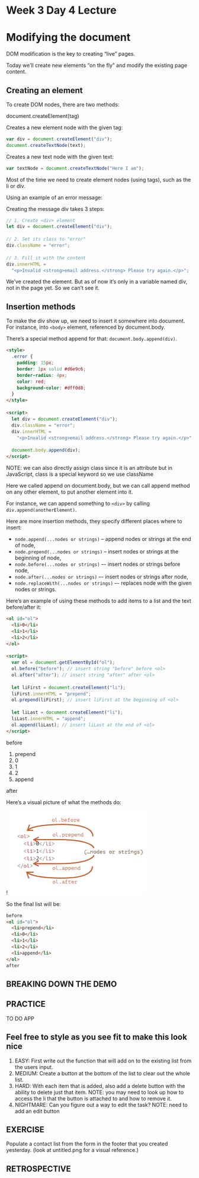 # Week 3 Day 4 Lecture

# Modifying the document

DOM modification is the key to creating “live” pages.

Today we’ll create new elements “on the fly” and modify the existing page content.

## Creating an element

To create DOM nodes, there are two methods:

document.createElement(tag)

Creates a new element node with the given tag:

```js
var div = document.createElement("div");
document.createTextNode(text);
```

Creates a new text node with the given text:

```js
var textNode = document.createTextNode("Here I am");
```

Most of the time we need to create element nodes (using tags), such as the li or div.

Using an example of an error message:

Creating the message div takes 3 steps:

```js
// 1. Create <div> element
let div = document.createElement("div");

// 2. Set its class to "error"
div.className = "error";

// 3. Fill it with the content
div.innerHTML =
  "<p>Invalid <strong>email address.</strong> Please try again.</p>";
```

We’ve created the element. But as of now it’s only in a variable named div, not in the page yet. So we can’t see it.

## Insertion methods

To make the div show up, we need to insert it somewhere into document. For instance, into `<body>` element, referenced by document.body.

There’s a special method append for that:
`document.body.append(div)`.

```html
<style>
  .error {
    padding: 15px;
    border: 1px solid #d6e9c6;
    border-radius: 4px;
    color: red;
    background-color: #dff0d8;
  }
</style>

<script>
  let div = document.createElement("div");
  div.className = "error";
  div.innerHTML =
    "<p>Invalid <strong>email address.</strong> Please try again.</p>";

  document.body.append(div);
</script>
```

NOTE: we can also directly assign class since it is an attribute but in JavaScript, class is a special keyword so we use className

Here we called append on document.body, but we can call append method on any other element, to put another element into it.

For instance, we can append something to `<div>` by calling `div.append(anotherElement)`.

Here are more insertion methods, they specify different places where to insert:

- `node.append(...nodes or strings)` – append nodes or strings at the end of node,
- `node.prepend(...nodes or strings)` – insert nodes or strings at the beginning of node,
- `node.before(...nodes or strings)` –- insert nodes or strings before node,
- `node.after(...nodes or strings)` –- insert nodes or strings after node,
- `node.replaceWith(...nodes or strings)` –- replaces node with the given nodes or strings.

Here’s an example of using these methods to add items to a list and the text before/after it:

```html
<ol id="ol">
  <li>0</li>
  <li>1</li>
  <li>2</li>
</ol>

<script>
  var ol = document.getElementById("ol");
  ol.before("before"); // insert string "before" before <ol>
  ol.after("after"); // insert string "after" after <ol>

  let liFirst = document.createElement("li");
  liFirst.innerHTML = "prepend";
  ol.prepend(liFirst); // insert liFirst at the beginning of <ol>

  let liLast = document.createElement("li");
  liLast.innerHTML = "append";
  ol.append(liLast); // insert liLast at the end of <ol>
</script>
```

before

<ol id="ol">
  <li>prepend</li>
  <li>0</li>
  <li>1</li>
  <li>2</li>
  <li>append</li>
</ol>
after

Here’s a visual picture of what the methods do:

!![Visual](Untitled.png)

So the final list will be:

```html
before
<ol id="ol">
  <li>prepend</li>
  <li>0</li>
  <li>1</li>
  <li>2</li>
  <li>append</li>
</ol>
after
```

## BREAKING DOWN THE DEMO

## PRACTICE

TO DO APP

## Feel free to style as you see fit to make this look nice

1. EASY: First write out the function that will add on to the existing list from the users input.
2. MEDIUM: Create a button at the bottom of the list to clear out the whole list.
3. HARD: With each item that is added, also add a delete button with the ability to delete just that item. NOTE: you may need to look up how to access the li that the button is attached to and how to remove it.
4. NIGHTMARE: Can you figure out a way to edit the task? NOTE: need to add an edit button

## EXERCISE

Populate a contact list from the form in the footer that you created yesterday. (look at untitled.png for a visual reference.)

## RETROSPECTIVE
